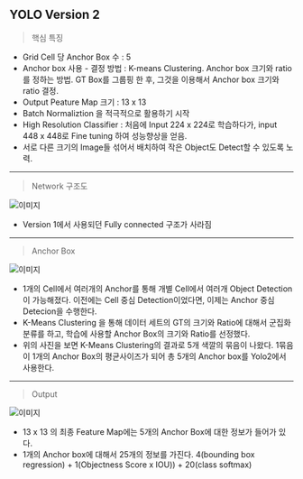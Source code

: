 ## YOLO Version 2

> 핵심 특징
  * Grid Cell 당 Anchor Box 수 : 5
  * Anchor box 사용 - 결정 방법 : K-means Clustering. Anchor box 크기와 ratio를 정하는 방법. GT Box를 그룹핑 한 후, 그것을 이용해서 Anchor box 크기와 ratio 결정.
  * Output Peature Map 크기 : 13 x 13
  * Batch Normaliztion 을 적극적으로 활용하기 시작
  * High Resolution Classifier : 처음에 Input 224 x 224로 학습하다가, input 448 x 448로 Fine tuning 하여 성능향상을 얻음.
  * 서로 다른 크기의 Image들 섞어서 배치하여 작은 Object도 Detect할 수 있도록 노력.

---

> Network 구조도

![이미지](https://user-images.githubusercontent.com/122156509/267206109-96f29df4-9ef5-4505-b832-815132c8bcac.png)
  * Version 1에서 사용되던 Fully connected 구조가 사라짐

---

> Anchor Box

![이미지](https://user-images.githubusercontent.com/122156509/267207272-0ed57b5a-8a82-4b6d-b8a6-c90ee0b8eba4.png)
  * 1개의 Cell에서 여러개의 Anchor를 통해 개별 Cell에서 여러개 Object Detection이 가능해졌다. 이전에는 Cell 중심 Detection이었다면, 이제는 Anchor 중심 Detecion을 수행한다.
  * K-Means Clustering 을 통해 데이터 세트의 GT의 크기와 Ratio에 대해서 군집화 분류를 하고, 학습에 사용할 Anchor Box의 크기와 Ratio를 선정했다.
  * 위의 사진을 보면 K-Means Clustering의 결과로 5개 색깔의 묶음이 나왔다. 1묶음이 1개의 Anchor Box의 평균사이즈가 되어 총 5개의 Anchor box를 Yolo2에서 사용한다.

---

> Output

![이미지](https://user-images.githubusercontent.com/122156509/267208587-a513b004-0ddb-4824-974a-48cce61557af.png)
* 13 x 13 의 최종 Feature Map에는 5개의 Anchor Box에 대한 정보가 들어가 있다.
* 1개의 Anchor box에 대해서 25개의 정보를 가진다. 4(bounding box regression) + 1(Objectness Score x IOU)) + 20(class softmax)
